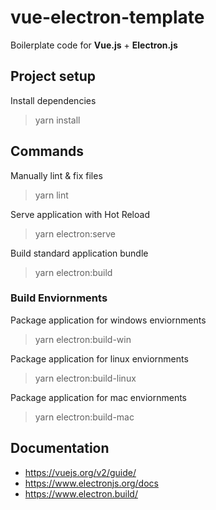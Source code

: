 # vue-electron-template
Boilerplate code for **Vue.js** + **Electron.js**

## Project setup
Install dependencies
> yarn install


## Commands
Manually lint & fix files
> yarn lint

Serve application with Hot Reload
> yarn electron:serve

Build standard application bundle
> yarn electron:build

### Build Enviornments
Package application for windows enviornments
> yarn electron:build-win

Package application for linux enviornments
> yarn electron:build-linux

Package application for mac enviornments
> yarn electron:build-mac

## Documentation
- https://vuejs.org/v2/guide/
- https://www.electronjs.org/docs
- https://www.electron.build/
